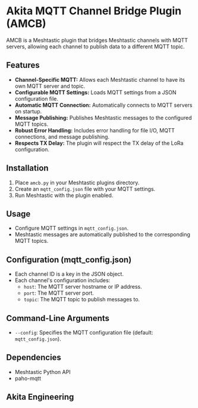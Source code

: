 # Akita MQTT Channel Bridge Plugin (AMCB)

AMCB is a Meshtastic plugin that bridges Meshtastic channels with MQTT servers, allowing each channel to publish data to a different MQTT topic.

## Features

-   **Channel-Specific MQTT:** Allows each Meshtastic channel to have its own MQTT server and topic.
-   **Configurable MQTT Settings:** Loads MQTT settings from a JSON configuration file.
-   **Automatic MQTT Connection:** Automatically connects to MQTT servers on startup.
-   **Message Publishing:** Publishes Meshtastic messages to the configured MQTT topics.
-   **Robust Error Handling:** Includes error handling for file I/O, MQTT connections, and message publishing.
-   **Respects TX Delay:** The plugin will respect the TX delay of the LoRa configuration.

## Installation

1.  Place `amcb.py` in your Meshtastic plugins directory.
2.  Create an `mqtt_config.json` file with your MQTT settings.
3.  Run Meshtastic with the plugin enabled.

## Usage

-   Configure MQTT settings in `mqtt_config.json`.
-   Meshtastic messages are automatically published to the corresponding MQTT topics.

## Configuration (mqtt_config.json)

-   Each channel ID is a key in the JSON object.
-   Each channel's configuration includes:
    -   `host`: The MQTT server hostname or IP address.
    -   `port`: The MQTT server port.
    -   `topic`: The MQTT topic to publish messages to.

## Command-Line Arguments

-   `--config`: Specifies the MQTT configuration file (default: `mqtt_config.json`).

## Dependencies

-   Meshtastic Python API
-   paho-mqtt

## Akita Engineering
